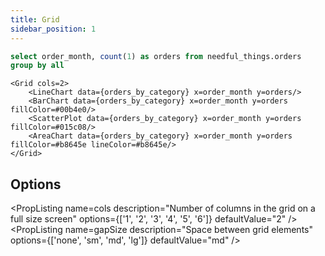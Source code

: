 ```yaml
---
title: Grid
sidebar_position: 1
---
```


```sql orders_by_category
select order_month, count(1) as orders from needful_things.orders
group by all
```

<Grid cols=2>
    <LineChart data={orders_by_category} x=order_month y=orders/>
    <BarChart data={orders_by_category} x=order_month y=orders fillColor=#00b4e0/>
    <ScatterPlot data={orders_by_category} x=order_month y=orders fillColor=#015c08/>
    <AreaChart data={orders_by_category} x=order_month y=orders fillColor=#b8645e lineColor=#b8645e/>
</Grid>

```svelte
<Grid cols=2>
    <LineChart data={orders_by_category} x=order_month y=orders/>
    <BarChart data={orders_by_category} x=order_month y=orders fillColor=#00b4e0/>
    <ScatterPlot data={orders_by_category} x=order_month y=orders fillColor=#015c08/>
    <AreaChart data={orders_by_category} x=order_month y=orders fillColor=#b8645e lineColor=#b8645e/>
</Grid>
```

## Options

<PropListing
    name=cols
    description="Number of columns in the grid on a full size screen"
    options={['1', '2', '3', '4', '5', '6']}
    defaultValue="2"
/>
<PropListing
    name=gapSize
    description="Space between grid elements"
    options={['none', 'sm', 'md', 'lg']}
    defaultValue="md"
/>